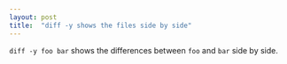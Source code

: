 ```yaml
---
layout: post
title:  "diff -y shows the files side by side"
---
```


`diff -y foo bar` shows the differences between `foo` and `bar` side by side.
